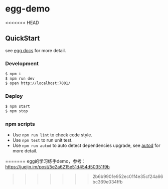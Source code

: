 # egg-demo
<<<<<<< HEAD



## QuickStart

<!-- add docs here for user -->

see [egg docs][egg] for more detail.

### Development

```bash
$ npm i
$ npm run dev
$ open http://localhost:7001/
```

### Deploy

```bash
$ npm start
$ npm stop
```

### npm scripts

- Use `npm run lint` to check code style.
- Use `npm test` to run unit test.
- Use `npm run autod` to auto detect dependencies upgrade, see [autod](https://www.npmjs.com/package/autod) for more detail.


[egg]: https://eggjs.org
=======
egg的学习练手demo，参考：https://juejin.im/post/5e2a6215e51d454d50351f9b
>>>>>>> 2b6b9901e952ec01f4e35cf24a66bc369e034ffb

